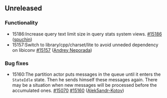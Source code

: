 ## Unreleased

### Functionality
* 15186:Increase query text limit size in query stats system views. [#15186](https://github.com/ydb-platform/ydb/pull/15186) ([spuchin](https://github.com/spuchin))
* 15157:Switch to library/cpp/charset/lite to avoid unneded dependency on libiconv [#15157](https://github.com/ydb-platform/ydb/pull/15157) ([Andrey Neporada](https://github.com/nepal))

### Bug fixes
* 15160:The partition actor puts messages in the queue until it enters the `StateIdle` state. Then he sends himself these messages again. There may be a situation when new messages will be processed before the accumulated ones. [#15070](https://github.com/ydb-platform/ydb/issues/15070) [#15160](https://github.com/ydb-platform/ydb/pull/15160) ([Alek5andr-Kotov](https://github.com/Alek5andr-Kotov))

